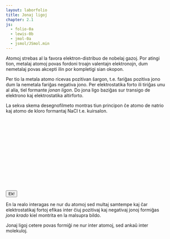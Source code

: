 ```yaml
---
layout: laborfolio
title: Jonaj ligoj
chapter: 2.1
js:
  - folio-0a
  - lewis-0b
  - jmol-0a
  - jsmol/JSmol.min  
---
```


Atomoj strebas al la favora elektron-distribuo de nobelaj gazoj. Por atingi tion, metalaj atomoj povas fordoni troajn valentajn elektronojn, dum nemetalaj povas akcepti ilin por kompletigi sian okopon.

Per tio la metala atomo ricevas pozitivan ŝargon, t.e. fariĝas pozitiva jono dum la nemetala fariĝas negativa jono. Per elektrostatika forto ili tiriĝas unu al alia, tiel formante *jonan ligon*. Do jona ligo baziĝas sur transigo de elektrono kaj elektrostatika altirforto.

La sekva skema desegnofilmeto montras tiun principon ĉe atomo de natrio kaj atomo de kloro formantaj NaCl t.e. kuirsalon. 

<script>
  let svg, lewis;  


  function jonigo() {

    function _for(href) {
      forigu(`svg use[href='#${href}']`);
    }

    function _jonigo2() {
      _for("j_Na");
      _for("j_Cl");
/*
      const na = svg.querySelector("[href='#j_Na']");    
      const cl = svg.querySelector("[href='#j_Cl']");    
      svg.removeChild(na);
      svg.removeChild(cl);
      */

      // nun transformu al jonoj kaj pli proksimigu
      lewis.animacio("j_Naplus",-16,0,3,0,1);
      lewis.animacio("j_Clminus",16,0,-3,0,1);
    }

    // kaŝu jonojn el ebla anaŭa animacio
    _for("j_Naplus");
    _for("j_Clminus");

    // proksimigu atomojn
    lewis.animacio("j_Na",-20,0,4,0,7);
    lewis.animacio("j_Cl",20,0,-4,0,7,_jonigo2);

/*
    const na = svg.querySelector("[href='#j_Na']");    
    const cl = svg.querySelector("[href='#j_Cl']");    
    svg.removeChild(na);
    svg.removeChild(cl);

    lewis.montru("j_Naplus",-13,0);
    lewis.montru("j_Clminus",13,0);
    */
  }

  lanĉe( () => {
    svg = ĝi("#jlewis");
    lewis = new Lewis(svg);

    lewis.simbolo("j_Na","Na",1);
    lewis.simbolo("j_Naplus","Na",0,"+");
    lewis.simbolo("j_Cl","Cl",7);
    lewis.simbolo("j_Clminus","Cl",8,"-");

    lewis.montru("j_Na",-20,0);
    lewis.montru("j_Cl",20,0);

    //jonigo();
  });

</script>

<style>
/*
  svg {
    stroke-width: 0px;
    background-color: lightblue;
  }
  */

  /* koloroj vd. http://jmol.sourceforge.net/jscolors/#color_Na ... */

  g.Na text, g.Na circle {
    fill: #AB5CF2;
  }

  g.Cl text, g.Cl circle {
    fill: #1FF01F;
  }

  text {
      font-family: helvetica, sans-serif;
      /*
      stroke: black;
      stroke-width: 0.2px;
      */
      font-size: 10px;
      text-anchor: middle;
      dominant-baseline: central;
  }
  tspan.sup {
    font-size: 8px;
  }
  circle {
      fill: black;
  }
  line, polyline {
      stroke: black;
      stroke-width: .6;
  }
</style>

<button onclick="jonigo();">Ek!</button>
<svg id="jlewis"
    version="1.1" 
    xmlns="http://www.w3.org/2000/svg" 
    xmlns:xlink="http://www.w3.org/1999/xlink" width="240" height="240" viewBox="-30 -30 60 60">    
</svg>

En la realo interagas ne nur du atomoj sed multaj samtempe kaj ĉar elektrostatikaj fortoj efikas inter ĉiuj pozitivaj kaj negativaj jonoj formiĝas *jona krado* kiel montrita en la malsupra bildo.

<div id="jmol_NaCl">
<script type="text/javascript">
  Jmol._isAsync = true;
  jmol_kesto("jmol_NaCl",
    "inc/NaCl.pdb",
    300,200,
    (app) => { Jmol.script(app,
      'set antialiasDisplay ON; spacefill 80%;'
    )}
  );
</script>
</div>


Jonaj ligoj cetere povas formiĝi ne nur inter atomoj, sed ankaŭ inter molekuloj.


<!-- 

# jona lewis desegno... MgO
https://cnx.org/resources/3d947fe1453d06102e824653195aae5c/CG11C1_020.png
# NaCl
https://4.bp.blogspot.com/-jaAOIZ97HYM/VwUGn4KaVpI/AAAAAAAAArc/KUildrS-VB0-Hse5_6j_tGe8t6REfbsQg/s1600/772263_orig.jpeg
# MgCl2
https://www.nextgurukul.in/media/images/q2aanswers/1554099/Magnesium-Chloride-Formation_1401944529549.gif
# NH4NO3
http://ammoniumnitrate.weebly.com/uploads/9/8/2/0/9820288/500629623.png?371


# pri jona kaj kovalenta ligo, orbitaloj ktp.
https://chemistry.mcmaster.ca/esam/Chapter_7/intro.html
-->